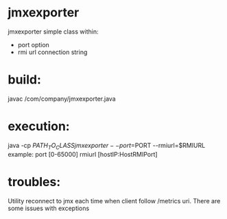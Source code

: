 # jmxexporter

jmxexporter simple class within:
- port option 
- rmi url connection string 

# build:
javac /com/company/jmxexporter.java

# execution:

java -cp $PATH_TO_CLASS jmxexporter --port=$PORT --rmiurl=$RMIURL
example: port [0-65000]
         rmiurl [hostIP:HostRMIPort]
# troubles:
Utility reconnect to jmx each time when client follow /metrics uri.
There are some issues with exceptions


